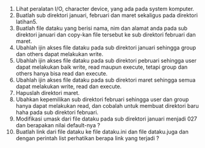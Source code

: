 1. Lihat peralatan I/O, character device, yang ada pada system komputer. 
2. Buatlah sub direktori januari, februari dan maret sekaligus pada direktori latihan5. 
3. Buatlah file dataku yang berisi nama, nim dan alamat anda pada sub direktori januari
dan copy-kan file tersebut ke sub direktori februari dan maret. 
4. Ubahlah ijin akses file dataku pada sub direktori januari sehingga group dan others 
dapat melakukan write. 
5. Ubahlah ijin akses file dataku pada sub direktori pebruari sehingga user dapat 
melakukan baik write, read maupun execute, tetapi group dan others hanya bisa read 
dan execute. 
6. Ubahlah ijin akses file dataku pada sub direktori maret sehingga semua dapat 
melakukan write, read dan execute. 
7. Hapuslah direktori maret. 
8. Ubahkan kepemilikan sub direktori februari sehingga user dan group hanya dapat 
melakukan read, dan cobalah untuk membuat direktori baru haha pada sub direktori 
februari.
9. Modifikasi umask dari file dataku pada sub direktori januari menjadi 027 dan berapakan 
nilai default-nya ? 
10. Buatlah link dari file dataku ke file dataku.ini dan file dataku.juga dan dengan perintah 
list perhatikan berapa link yang terjadi ?
